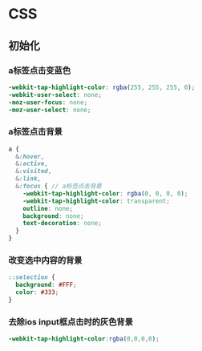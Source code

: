# CSS

## 初始化
### a标签点击变蓝色
```scss
-webkit-tap-highlight-color: rgba(255, 255, 255, 0);
-webkit-user-select: none;
-moz-user-focus: none;
-moz-user-select: none;
```
### a标签点击背景
```scss
a {
  &:hover,
  &:active,
  &:visited,
  &:link,
  &:focus { // a标签点击背景
    -webkit-tap-highlight-color: rgba(0, 0, 0, 0);
    -webkit-tap-highlight-color: transparent;
    outline: none;
    background: none;
    text-decoration: none;
  }
}
```
### 改变选中内容的背景
```scss
::selection { 
  background: #FFF; 
  color: #333; 
} 
```
### 去除ios input框点击时的灰色背景
```scss
-webkit-tap-highlight-color:rgba(0,0,0,0);
```